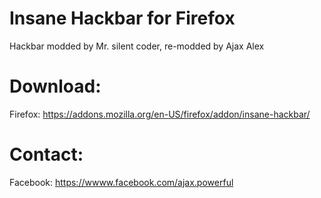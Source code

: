 # Insane Hackbar for Firefox

Hackbar modded by Mr. silent coder, re-modded by Ajax Alex

# Download:

Firefox: https://addons.mozilla.org/en-US/firefox/addon/insane-hackbar/

# Contact:

Facebook: <a href="https://wwww.facebook.com/ajax.powerful" target="_blank">https://wwww.facebook.com/ajax.powerful</a>